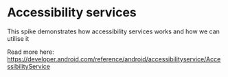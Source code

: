 # Accessibility services
This spike demonstrates how accessibility services works and how we can utilise it

Read more here:
https://developer.android.com/reference/android/accessibilityservice/AccessibilityService
